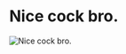 # Nice cock bro.
![Nice cock bro.](https://pbs.twimg.com/media/EPRSSeTUcAAPwyb.jpg "A decent overall 7/10")
